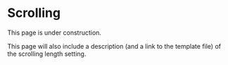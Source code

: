 # Scrolling

This page is under construction.

This page will also include a description (and a link to the template file) of the scrolling length setting.

